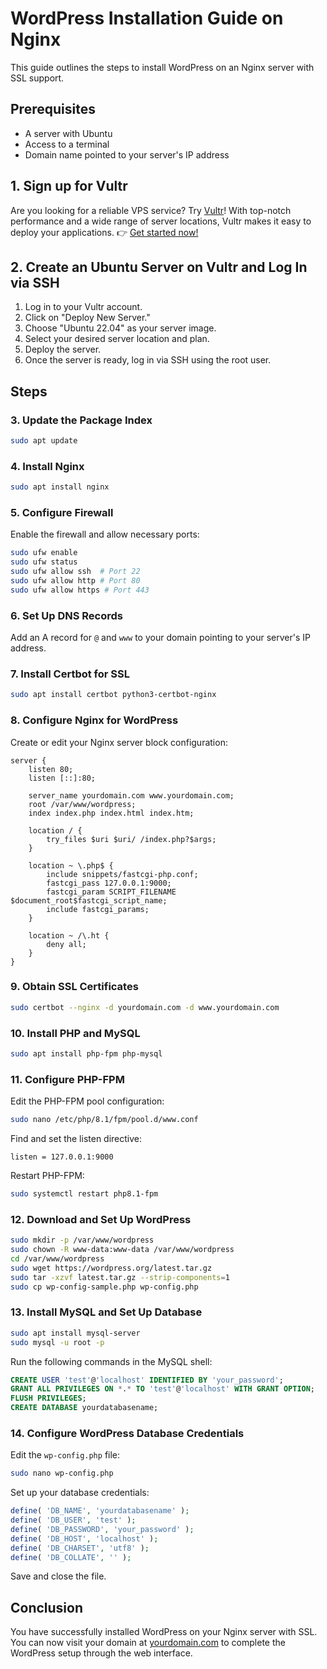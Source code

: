 # WordPress Installation Guide on Nginx

This guide outlines the steps to install WordPress on an Nginx server with SSL support.

## Prerequisites

- A server with Ubuntu
- Access to a terminal
- Domain name pointed to your server's IP address

## 1. Sign up for Vultr
Are you looking for a reliable VPS service? Try [Vultr](https://www.vultr.com/?ref=9024089)! With top-notch performance and a wide range of server locations, Vultr makes it easy to deploy your applications. 
👉 [Get started now!](https://www.vultr.com/?ref=9024089)

## 2. Create an Ubuntu Server on Vultr and Log In via SSH
1. Log in to your Vultr account.
2. Click on "Deploy New Server."
3. Choose "Ubuntu 22.04" as your server image.
4. Select your desired server location and plan.
5. Deploy the server.
6. Once the server is ready, log in via SSH using the root user.

## Steps

### 3. Update the Package Index

```bash
sudo apt update
```

### 4. Install Nginx

```bash
sudo apt install nginx
```

### 5. Configure Firewall

Enable the firewall and allow necessary ports:

```bash
sudo ufw enable
sudo ufw status
sudo ufw allow ssh  # Port 22
sudo ufw allow http # Port 80
sudo ufw allow https # Port 443
```

### 6. Set Up DNS Records

Add an A record for `@` and `www` to your domain pointing to your server's IP address.

### 7. Install Certbot for SSL

```bash
sudo apt install certbot python3-certbot-nginx
```

### 8. Configure Nginx for WordPress

Create or edit your Nginx server block configuration:

```nginx
server {
    listen 80;
    listen [::]:80;

    server_name yourdomain.com www.yourdomain.com;
    root /var/www/wordpress;
    index index.php index.html index.htm;

    location / {
        try_files $uri $uri/ /index.php?$args;
    }

    location ~ \.php$ {
        include snippets/fastcgi-php.conf;
        fastcgi_pass 127.0.0.1:9000;
        fastcgi_param SCRIPT_FILENAME $document_root$fastcgi_script_name;
        include fastcgi_params;
    }

    location ~ /\.ht {
        deny all;
    }
}
```

### 9. Obtain SSL Certificates

```bash
sudo certbot --nginx -d yourdomain.com -d www.yourdomain.com
```

### 10. Install PHP and MySQL

```bash
sudo apt install php-fpm php-mysql
```

### 11. Configure PHP-FPM

Edit the PHP-FPM pool configuration:

```bash
sudo nano /etc/php/8.1/fpm/pool.d/www.conf
```

Find and set the listen directive:

```plaintext
listen = 127.0.0.1:9000
```

Restart PHP-FPM:

```bash
sudo systemctl restart php8.1-fpm
```

### 12. Download and Set Up WordPress

```bash
sudo mkdir -p /var/www/wordpress
sudo chown -R www-data:www-data /var/www/wordpress
cd /var/www/wordpress
sudo wget https://wordpress.org/latest.tar.gz
sudo tar -xzvf latest.tar.gz --strip-components=1
sudo cp wp-config-sample.php wp-config.php
```

### 13. Install MySQL and Set Up Database

```bash
sudo apt install mysql-server
sudo mysql -u root -p
```

Run the following commands in the MySQL shell:

```sql
CREATE USER 'test'@'localhost' IDENTIFIED BY 'your_password';
GRANT ALL PRIVILEGES ON *.* TO 'test'@'localhost' WITH GRANT OPTION;
FLUSH PRIVILEGES;
CREATE DATABASE yourdatabasename;
```

### 14. Configure WordPress Database Credentials

Edit the `wp-config.php` file:

```bash
sudo nano wp-config.php
```

Set up your database credentials:

```php
define( 'DB_NAME', 'yourdatabasename' );
define( 'DB_USER', 'test' );
define( 'DB_PASSWORD', 'your_password' );
define( 'DB_HOST', 'localhost' );
define( 'DB_CHARSET', 'utf8' );
define( 'DB_COLLATE', '' );
```

Save and close the file.

## Conclusion

You have successfully installed WordPress on your Nginx server with SSL. You can now visit your domain at [yourdomain.com](http://yourdomain.com) to complete the WordPress setup through the web interface.
